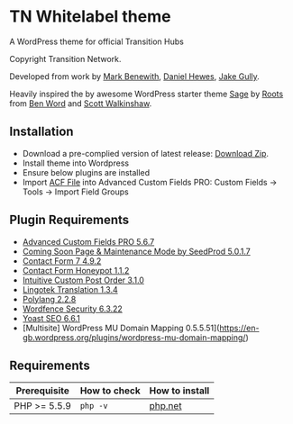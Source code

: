 
# TN Whitelabel theme

A WordPress theme for official Transition Hubs

Copyright Transition Network.

Developed from work by [Mark Benewith](https://github.com/lesteak), [Daniel Hewes](https://github.com/danimalweb), [Jake Gully](https://github.com/mrchimp).

Heavily inspired the by awesome WordPress starter theme [Sage](https://github.com/roots/sage) by [Roots](https://github.com/roots) from [Ben Word](https://github.com/retlehs) and [Scott Walkinshaw](https://github.com/swalkinshaw).

## Installation

* Download a pre-complied version of latest release: [Download Zip](https://github.com/transitionnetwork/TN-WP-Whitelabel-Theme/releases/download/1.0/TN-WP-Whitelabel-Theme.zip).
* Install theme into Wordpress 
* Ensure below plugins are installed
* Import [ACF File](https://github.com/transitionnetwork/TN-WP-Whitelabel-Theme/releases/download/1.0/Whitelabel-ACF_Fields.json) into Advanced Custom Fields PRO: Custom Fields -> Tools -> Import Field Groups

## Plugin Requirements
* [Advanced Custom Fields PRO 5.6.7](https://www.advancedcustomfields.com/pro/)
* [Coming Soon Page & Maintenance Mode by SeedProd 5.0.1.7](https://en-gb.wordpress.org/plugins/coming-soon/)	
* [Contact Form 7 4.9.2](https://en-gb.wordpress.org/plugins/contact-form-7/)
* [Contact Form Honeypot 1.1.2](https://en-gb.wordpress.org/plugins/contact-form-7-honeypot/)
* [Intuitive Custom Post Order 3.1.0](https://en-gb.wordpress.org/plugins/intuitive-custom-post-order/)
* [Lingotek Translation 1.3.4](https://en-gb.wordpress.org/plugins/lingotek-translation/)
* [Polylang 2.2.8](https://en-gb.wordpress.org/plugins/polylang/)
* [Wordfence Security 6.3.22](https://en-gb.wordpress.org/plugins/wordfence/)
* [Yoast SEO 6.6.1](https://en-gb.wordpress.org/plugins/wordpress-seo/)
* [Multisite] WordPress MU Domain Mapping 0.5.5.51](https://en-gb.wordpress.org/plugins/wordpress-mu-domain-mapping/)


## Requirements

| Prerequisite              | How to check  | How to install                                  |
| ------------------------- | ------------- | ----------------------------------------------- |
| PHP >= 5.5.9              | `php -v`      | [php.net](http://php.net/manual/en/install.php) |
